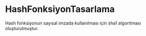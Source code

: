 # HashFonksiyonTasarlama
Hash fonksiyonun sayısal imzada kullanılması için sha1 algoritması oluşturulmuştur.

